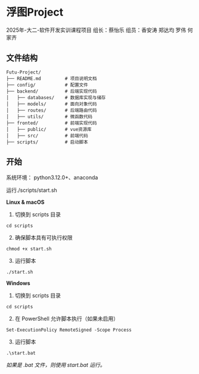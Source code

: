 # 浮图Project
2025年-大二-软件开发实训课程项目 组长：蔡怡乐 组员：香安涛 郑达均 罗伟 何家齐 



## 文件结构

```
Futu-Project/
├── README.md         # 项目说明文档
├── config/           # 配置文件
├── backend/          # 后端实现代码
│   ├── databases/    # 数据库实现与储存
│   ├── models/       # 面向对象代码
│   ├── routes/       # 后端路由代码
│   ├── utils/        # 微函数代码
├── fronted/          # 前端实现代码
│   ├── public/       # vue资源库
│   ├── src/          # 前端代码
├── scripts/          # 启动脚本
```



## 开始

系统环境：
python3.12.0+、anaconda

运行./scripts/start.sh

**Linux & macOS**

1. 切换到 scripts 目录

```
cd scripts
```

2. 确保脚本具有可执行权限

```
chmod +x start.sh
```

3. 运行脚本

```
./start.sh
```

**Windows**

1. 切换到 scripts 目录

```
cd scripts
```

2. 在 PowerShell 允许脚本执行（如果未启用）

```
Set-ExecutionPolicy RemoteSigned -Scope Process
```

3. 运行脚本

```
.\start.bat
```

*如果是* *.bat* *文件，则使用* *start.bat* *运行。*

